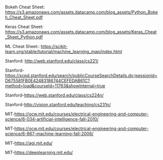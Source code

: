 Bokeh Cheat Sheet: https://s3.amazonaws.com/assets.datacamp.com/blog_assets/Python_Bokeh_Cheat_Sheet.pdf

Keras Cheat Sheet: https://s3.amazonaws.com/assets.datacamp.com/blog_assets/Keras_Cheat_Sheet_Python.pdf

ML Cheat Sheet:: https://scikit-learn.org/stable/tutorial/machine_learning_map/index.html

Stanford: http://web.stanford.edu/class/cs221/

Stanford-https://scpd.stanford.edu/search/publicCourseSearchDetails.do;jsessionid=D675581FB0E42483186744CEFEDAB61C?method=load&courseId=11763&showInternal=true

Stanford-https://web.stanford.edu/class/cs224n/

Stanford-http://vision.stanford.edu/teaching/cs231n/

MIT-https://ocw.mit.edu/courses/electrical-engineering-and-computer-science/6-034-artificial-intelligence-fall-2010/

MIT-https://ocw.mit.edu/courses/electrical-engineering-and-computer-science/6-867-machine-learning-fall-2006/

MIT-https://agi.mit.edu/

MIT-https://deeplearning.mit.edu/
